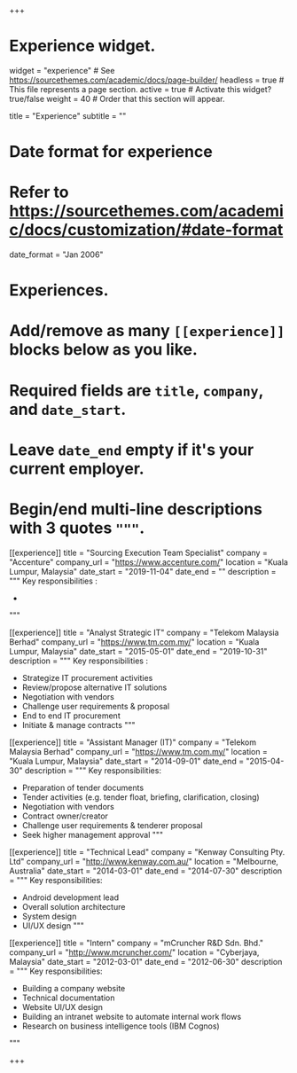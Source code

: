 +++
# Experience widget.
widget = "experience"  # See https://sourcethemes.com/academic/docs/page-builder/
headless = true  # This file represents a page section.
active = true  # Activate this widget? true/false
weight = 40  # Order that this section will appear.

title = "Experience"
subtitle = ""

# Date format for experience
#   Refer to https://sourcethemes.com/academic/docs/customization/#date-format
date_format = "Jan 2006"

# Experiences.
#   Add/remove as many `[[experience]]` blocks below as you like.
#   Required fields are `title`, `company`, and `date_start`.
#   Leave `date_end` empty if it's your current employer.
#   Begin/end multi-line descriptions with 3 quotes `"""`.
[[experience]]
  title = "Sourcing Execution Team Specialist"
  company = "Accenture"
  company_url = "https://www.accenture.com/"
  location = "Kuala Lumpur, Malaysia"
  date_start = "2019-11-04"
  date_end = ""
  description = """
  Key responsibilities :

  *	

  """

[[experience]]
  title = "Analyst Strategic IT"
  company = "Telekom Malaysia Berhad"
  company_url = "https://www.tm.com.my/"
  location = "Kuala Lumpur, Malaysia"
  date_start = "2015-05-01"
  date_end = "2019-10-31"
  description = """
  Key responsibilities :

  *	Strategize IT procurement activities
  *	Review/propose alternative IT solutions
  *	Negotiation with vendors
  *	Challenge user requirements & proposal
  *	End to end IT procurement
  *	Initiate & manage contracts
  """

[[experience]]
  title = "Assistant Manager (IT)"
  company = "Telekom Malaysia Berhad"
  company_url = "https://www.tm.com.my/"
  location = "Kuala Lumpur, Malaysia"
  date_start = "2014-09-01"
  date_end = "2015-04-30"
  description = """
  Key responsibilities:

  *	Preparation of tender documents
  *	Tender activities (e.g. tender float, briefing, clarification, closing)
  *	Negotiation with vendors
  *	Contract owner/creator
  *	Challenge user requirements & tenderer proposal
  *	Seek higher management approval
  """

[[experience]]
  title = "Technical Lead"
  company = "Kenway Consulting Pty. Ltd"
  company_url = "http://www.kenway.com.au/"
  location = "Melbourne, Australia"
  date_start = "2014-03-01"
  date_end = "2014-07-30"
  description = """
  Key responsibilities:

  * Android development lead
  * Overall solution architecture
  * System design
  * UI/UX design
  """

[[experience]]
  title = "Intern"
  company = "mCruncher R&D Sdn. Bhd."
  company_url = "http://www.mcruncher.com/"
  location = "Cyberjaya, Malaysia"
  date_start = "2012-03-01"
  date_end = "2012-06-30"
  description = """
  Key responsibilities:

  *	Building a company website
  * Technical documentation
  * Website UI/UX design
  * Building an intranet website to automate internal work flows
  * Research on business intelligence tools (IBM Cognos)

  """

+++
